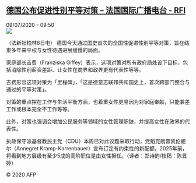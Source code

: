 <!--1594288434000-->
[德国公布促进性别平等对策 – 法国国际广播电台 - RFI](http://www.rfi.fr//cn/contenu/20200709-%E5%BE%B7%E5%9B%BD%E5%85%AC%E5%B8%83%E4%BF%83%E8%BF%9B%E6%80%A7%E5%88%AB%E5%B9%B3%E7%AD%89%E5%AF%B9%E7%AD%96)
------

<div>09/07/2020 - 09:50</div><img src="https://s.rfi.fr/media/display/e97969f0-c1c1-11ea-a041-005056bf87d6/w:310/p:16x9/int0011b.200709155002.jpg"><div class="t-content__body u-clearfix"><div class="m-interstitial"></div><p>（法新社柏林8日电）    德国今天通过国史首次的全国性促进性别平等对策，旨在结束多年来平权与女性待遇进展缓慢的局面。</p><p>    家庭部长吉费（Franziska Giffey）表示，这项对策对所有政府局处设下目标，包括消除性别薪资差距、让女性在商界和政界更有代表性等等。</p><p>    吉费形容这项对策为「里程碑」，「这是德意志联邦共和国史上，首次跨部门整合与通过的平等对策」。</p><p>    对策的重点摆在工作与生活平衡方面，也着重女性更易因为对家庭奉献，只能兼差工作或根本完全不工作等等。</p><p>    此外，对策也强调会增加公民服务等领域的女性管理职缺，并提高女性在政界的代表性。</p><p>    执政保守派基督教民主党（CDU）本周已对此议题采取行动，党魁克朗普凯伦鲍尔（Annegret Kramp-Karrenbauer）宣布订定有约束性的新配额，2025年前，将看到地方层级有至少5成的高阶职位是由女性担任。（译者：郑诗韵/核稿：陈昱婷）</p><p class="t-copyright">© 2020 AFP</p>        </div>
